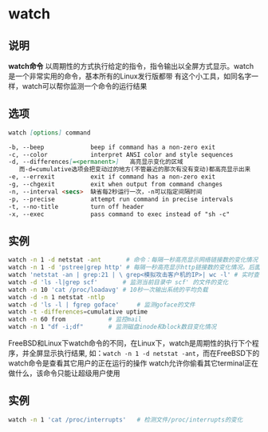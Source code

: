# **watch**

## 说明

**watch命令** 以周期性的方式执行给定的指令，指令输出以全屏方式显示。watch是一个非常实用的命令，基本所有的Linux发行版都带
有这个小工具，如同名字一样，watch可以帮你监测一个命令的运行结果

## 选项

```markdown
watch [options] command

-b, --beep             beep if command has a non-zero exit
-c, --color            interpret ANSI color and style sequences
-d, --differences[=<permanent>]   高亮显示变化的区域
   而-d=cumulative选项会把变动过的地方(不管最近的那次有没有变动)都高亮显示出来
-e, --errexit          exit if command has a non-zero exit
-g, --chgexit          exit when output from command changes
-n, --interval <secs>  缺省每2秒运行一次，-n可以指定间隔时间
-p, --precise          attempt run command in precise intervals
-t, --no-title         turn off header
-x, --exec             pass command to exec instead of "sh -c"

```

## 实例

```bash
watch -n 1 -d netstat -ant       # 命令：每隔一秒高亮显示网络链接数的变化情况
watch -n 1 -d 'pstree|grep http' # 每隔一秒高亮显示http链接数的变化情况。后面接的命令若带有管道符，需要加''将命令区域归整
watch 'netstat -an | grep:21 | \ grep<模拟攻击客户机的IP>| wc -l' # 实时查看模拟攻击客户机建立起来的连接数
watch -d 'ls -l|grep scf'       # 监测当前目录中 scf' 的文件的变化
watch -n 10 'cat /proc/loadavg' # 10秒一次输出系统的平均负载
watch -d -n 1 netstat -ntlp
watch -d 'ls -l | fgrep goface'     # 监测goface的文件
watch -t -differences=cumulative uptime
watch -n 60 from            # 监控mail
watch -n 1 "df -i;df"       # 监测磁盘inode和block数目变化情况
```

FreeBSD和Linux下watch命令的不同，在Linux下，watch是周期性的执行下个程序，并全屏显示执行结果,
如：`watch -n 1 -d netstat -ant`，而在FreeBSD下的watch命令是查看其它用户的正在运行的操作
watch允许你偷看其它terminal正在做什么，该命令只能让超级用户使用

## 实例

```bash
watch -n 1 'cat /proc/interrupts'   # 检测文件/proc/interrupts的变化

```
